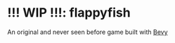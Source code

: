 # !!! WIP !!!: flappyfish
An original and never seen before game built with [Bevy](https://bevyengine.org)
